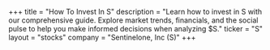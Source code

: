 +++
title = "How To Invest In S"
description = "Learn how to invest in S with our comprehensive guide. Explore market trends, financials, and the social pulse to help you make informed decisions when analyzing $S."
ticker = "S"
layout = "stocks"
company = "Sentinelone, Inc (S)"
+++

